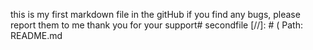 this is my first markdown file in the gitHub
if you find any bugs, please report them to me
thank you for your support# secondfile
[//]: # ( Path: README.md
